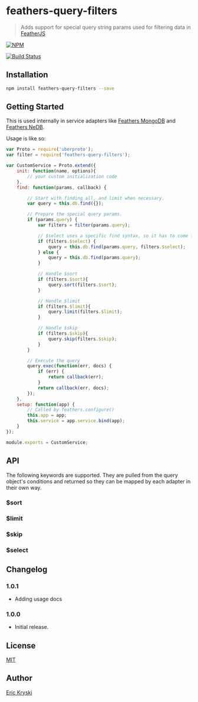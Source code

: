 # feathers-query-filters

> Adds support for special query string params used for filtering data in [FeatherJS](https://github.com/feathersjs)

[![NPM](https://nodei.co/npm/feathers-query-filters.png?downloads=true&stars=true)](https://nodei.co/npm/feathers-query-filters/)

[![Build Status](https://travis-ci.org/feathersjs/feathers-query-filters.png?branch=master)](https://travis-ci.org/feathersjs/feathers-query-filters)

## Installation

```bash
npm install feathers-query-filters --save
```

## Getting Started

This is used internally in service adapters like [Feathers MongoDB]() and [Feathers NeDB]().

Usage is like so:

```js
var Proto = require('uberproto');
var filter = require('feathers-query-filters');

var CustomService = Proto.extend({
    init: function(name, options){
        // your custom initialization code
    },
    find: function(params, callback) {

        // Start with finding all, and limit when necessary.
        var query = this.db.find({});

        // Prepare the special query params.
        if (params.query) {
            var filters = filter(params.query);

            // $select uses a specific find syntax, so it has to come first.
            if (filters.$select) {
                query = this.db.find(params.query, filters.$select);
            } else {
                query = this.db.find(params.query);
            }

            // Handle $sort
            if (filters.$sort){
                query.sort(filters.$sort);
            }

            // Handle $limit
            if (filters.$limit){
                query.limit(filters.$limit);
            }

            // Handle $skip
            if (filters.$skip){
                query.skip(filters.$skip);
            }
        }

        // Execute the query
        query.exec(function(err, docs) {
            if (err) {
                return callback(err);
            }
            return callback(err, docs);
        });
    },
    setup: function(app) {
        // Called by feathers.configure()
        this.app = app;
        this.service = app.service.bind(app);
    }
});

module.exports = CustomService;
```

## API

The following keywords are supported. They are pulled from the query object's conditions and returned so they can be mapped by each adapter in their own way.

### $sort

### $limit

### $skip

### $select

## Changelog

### 1.0.1
- Adding usage docs

### 1.0.0
- Initial release.

## License

[MIT](LICENSE)

## Author

[Eric Kryski](https://github.com/ekryski)
